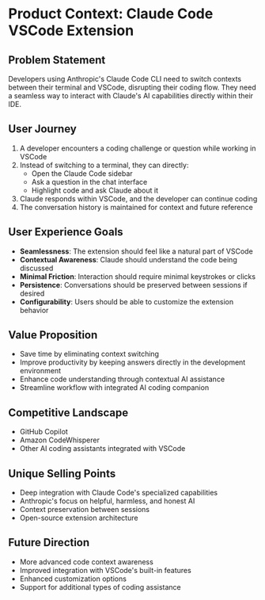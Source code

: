 # Product Context: Claude Code VSCode Extension

## Problem Statement
Developers using Anthropic's Claude Code CLI need to switch contexts between their terminal and VSCode, disrupting their coding flow. They need a seamless way to interact with Claude's AI capabilities directly within their IDE.

## User Journey
1. A developer encounters a coding challenge or question while working in VSCode
2. Instead of switching to a terminal, they can directly:
   - Open the Claude Code sidebar
   - Ask a question in the chat interface
   - Highlight code and ask Claude about it
3. Claude responds within VSCode, and the developer can continue coding
4. The conversation history is maintained for context and future reference

## User Experience Goals
- **Seamlessness**: The extension should feel like a natural part of VSCode
- **Contextual Awareness**: Claude should understand the code being discussed
- **Minimal Friction**: Interaction should require minimal keystrokes or clicks
- **Persistence**: Conversations should be preserved between sessions if desired
- **Configurability**: Users should be able to customize the extension behavior

## Value Proposition
- Save time by eliminating context switching
- Improve productivity by keeping answers directly in the development environment
- Enhance code understanding through contextual AI assistance
- Streamline workflow with integrated AI coding companion

## Competitive Landscape
- GitHub Copilot
- Amazon CodeWhisperer
- Other AI coding assistants integrated with VSCode

## Unique Selling Points
- Deep integration with Claude Code's specialized capabilities
- Anthropic's focus on helpful, harmless, and honest AI
- Context preservation between sessions
- Open-source extension architecture

## Future Direction
- More advanced code context awareness
- Improved integration with VSCode's built-in features
- Enhanced customization options
- Support for additional types of coding assistance